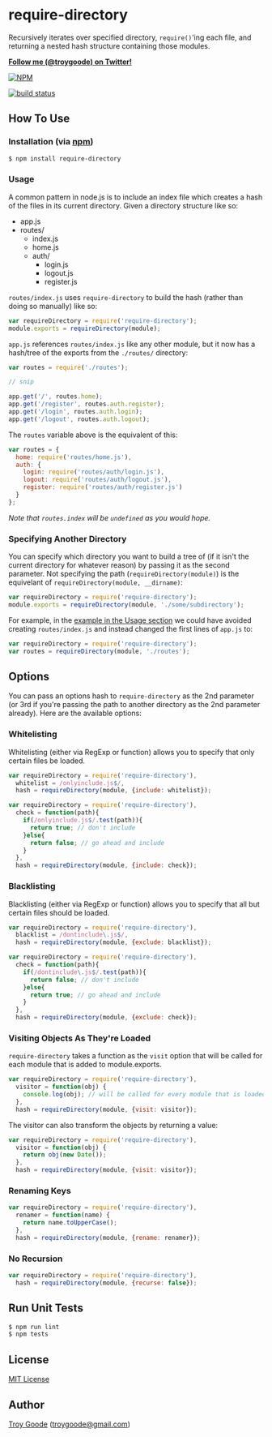 # require-directory

Recursively iterates over specified directory, `require()`'ing each file, and returning a nested hash structure containing those modules.

**[Follow me (@troygoode) on Twitter!](https://twitter.com/intent/user?screen_name=troygoode)**

[![NPM](https://nodei.co/npm/require-directory.png?downloads=true&stars=true)](https://nodei.co/npm/require-directory/)

[![build status](https://secure.travis-ci.org/troygoode/node-require-directory.png)](http://travis-ci.org/troygoode/node-require-directory)

## How To Use

### Installation (via [npm](https://npmjs.org/package/require-directory))

```bash
$ npm install require-directory
```

### Usage

A common pattern in node.js is to include an index file which creates a hash of the files in its current directory. Given a directory structure like so:

* app.js
* routes/
  * index.js
  * home.js
  * auth/
    * login.js
    * logout.js
    * register.js

`routes/index.js` uses `require-directory` to build the hash (rather than doing so manually) like so:

```javascript
var requireDirectory = require('require-directory');
module.exports = requireDirectory(module);
```

`app.js` references `routes/index.js` like any other module, but it now has a hash/tree of the exports from the `./routes/` directory:

```javascript
var routes = require('./routes');

// snip

app.get('/', routes.home);
app.get('/register', routes.auth.register);
app.get('/login', routes.auth.login);
app.get('/logout', routes.auth.logout);
```

The `routes` variable above is the equivalent of this:

```javascript
var routes = {
  home: require('routes/home.js'),
  auth: {
    login: require('routes/auth/login.js'),
    logout: require('routes/auth/logout.js'),
    register: require('routes/auth/register.js')
  }
};
```

*Note that `routes.index` will be `undefined` as you would hope.*

### Specifying Another Directory

You can specify which directory you want to build a tree of (if it isn't the current directory for whatever reason) by passing it as the second parameter. Not specifying the path (`requireDirectory(module)`) is the equivelant of `requireDirectory(module, __dirname)`:

```javascript
var requireDirectory = require('require-directory');
module.exports = requireDirectory(module, './some/subdirectory');
```

For example, in the [example in the Usage section](#usage) we could have avoided creating `routes/index.js` and instead changed the first lines of `app.js` to:

```javascript
var requireDirectory = require('require-directory');
var routes = requireDirectory(module, './routes');
```

## Options

You can pass an options hash to `require-directory` as the 2nd parameter (or 3rd if you're passing the path to another directory as the 2nd parameter already). Here are the available options:

### Whitelisting

Whitelisting (either via RegExp or function) allows you to specify that only certain files be loaded.

```javascript
var requireDirectory = require('require-directory'),
  whitelist = /onlyinclude.js$/,
  hash = requireDirectory(module, {include: whitelist});
```

```javascript
var requireDirectory = require('require-directory'),
  check = function(path){
    if(/onlyinclude.js$/.test(path)){
      return true; // don't include
    }else{
      return false; // go ahead and include
    }
  },
  hash = requireDirectory(module, {include: check});
```

### Blacklisting

Blacklisting (either via RegExp or function) allows you to specify that all but certain files should be loaded.

```javascript
var requireDirectory = require('require-directory'),
  blacklist = /dontinclude\.js$/,
  hash = requireDirectory(module, {exclude: blacklist});
```

```javascript
var requireDirectory = require('require-directory'),
  check = function(path){
    if(/dontinclude\.js$/.test(path)){
      return false; // don't include
    }else{
      return true; // go ahead and include
    }
  },
  hash = requireDirectory(module, {exclude: check});
```

### Visiting Objects As They're Loaded

`require-directory` takes a function as the `visit` option that will be called for each module that is added to module.exports.

```javascript
var requireDirectory = require('require-directory'),
  visitor = function(obj) {
    console.log(obj); // will be called for every module that is loaded
  },
  hash = requireDirectory(module, {visit: visitor});
```

The visitor can also transform the objects by returning a value:

```javascript
var requireDirectory = require('require-directory'),
  visitor = function(obj) {
    return obj(new Date());
  },
  hash = requireDirectory(module, {visit: visitor});
```

### Renaming Keys

```javascript
var requireDirectory = require('require-directory'),
  renamer = function(name) {
    return name.toUpperCase();
  },
  hash = requireDirectory(module, {rename: renamer});
```

### No Recursion

```javascript
var requireDirectory = require('require-directory'),
  hash = requireDirectory(module, {recurse: false});
```

## Run Unit Tests

```bash
$ npm run lint
$ npm tests
```

## License

[MIT License](http://www.opensource.org/licenses/mit-license.php)

## Author

[Troy Goode](https://github.com/TroyGoode) ([troygoode@gmail.com](mailto:troygoode@gmail.com))

